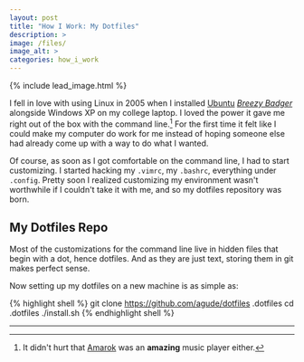 ```yaml
---
layout: post
title: "How I Work: My Dotfiles"
description: >
image: /files/
image_alt: >
categories: how_i_work
---
```


{% include lead_image.html %}

I fell in love with using Linux in 2005 when I installed [Ubuntu][ubuntu]
[_Breezy Badger_][bb] alongside Windows XP on my college laptop. I loved the
power it gave me right out of the box with the command line.[^1] For the first
time it felt like I could make my computer do work for me instead of hoping
someone else had already come up with a way to do what I wanted.

[ubuntu]: TODO
[bb]: TODO

Of course, as soon as I got comfortable on the command line, I had to start
customizing. I started hacking my `.vimrc`, my `.bashrc`, everything under
`.config`. Pretty soon I realized customizing my environment wasn't worthwhile
if I couldn't take it with me, and so my dotfiles repository was born.

## My Dotfiles Repo

Most of the customizations for the command line live in hidden files that
begin with a dot, hence dotfiles. And as they are just text, storing them in
git makes perfect sense.

Now setting up my dotfiles on a new machine is as simple as:

{% highlight shell %}
git clone https://github.com/agude/dotfiles .dotfiles
cd .dotfiles
./install.sh
{% endhighlight shell %}

---
[^1]: It didn't hurt that [Amarok][amarok] was an **amazing** music player either.

[amarok]: TODO
